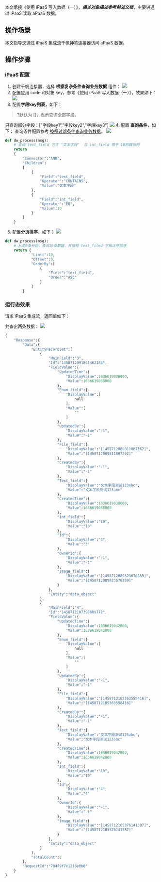
本文承接《使用 iPaaS 写入数据（一）》，***相关对象描述参考前述文档***，主要讲通过 iPaaS 读取 aPaaS 数据。

## 操作场景

本文指导您通过 iPaaS 集成流千帆神笔连接器访问 aPaaS 数据。



## 操作步骤

### iPaaS 配置

1. 创建千帆连接器，选择 **根据复杂条件查询业务数据** 组件：
<img src="https://qcloudimg.tencent-cloud.cn/raw/973aa62822000d90f7b6ff3d28790235.png"></img>
2. 配置应用 code 和对象 key，参考《使用 iPaaS 写入数据（一）》，效果如下：
<img src="https://qcloudimg.tencent-cloud.cn/raw/cb3bb6af419a36cbd3f79ce1b86362cc.png"></img>
3. 配置**字段key列表**，如下：
>?默认为 []，表示查询全部字段。
>
只查询部分字段：["字段key1","字段key2","字段key3"]
<img src="https://qcloudimg.tencent-cloud.cn/raw/e745e5cb7d59829551440a3d7050c925.png"></img>
4. 配置 **查询条件**，如下：
查询条件配置参考 [按照过滤条件查询业务数据](https://cloud.tencent.com/document/product/1365/68524)。 
<img src="https://qcloudimg.tencent-cloud.cn/raw/89593a8d665d9bcdecfaba633b909b2c.png"></img>
```python
def dw_process(msg):
    # 查询 text_field 包含 "文本字段"  且 int_field 等于 10的数据列
    return
    {
        "Connector":"AND",
        "Children":
        [
            {
                "Field":"text_field",
                "Operator":"CONTAINS",
                "Value":"文本字段"
            },
            {
                "Field":"int_field",
                "Operator":"EQ",
                "Value":10
            }
        ]
    }
```

5. 配置**分页排序**，如下：
<img src="https://qcloudimg.tencent-cloud.cn/raw/3e1bc5d52627f114914282b91feee72a.png"></img>
``` python
def dw_process(msg):
    # 从第0条开始，查询10条数据，并按照 text_filed 字段正序排序
    return {
            "Limit":10,
            "Offset":0,
            "OrderBy":[
                {
                    "Field":"text_field",
                    "Order":"ASC"
                }
            ]
        }
```

### 运行态效果

请求 iPaaS 集成流，返回值如下：

共查出两条数据：
![](https://qcloudimg.tencent-cloud.cn/raw/33ed56540a4e39e10037f923dbcc1752.png)
```python
{
    "Response":{
        "Data":{
            "EntityRecordSet":[
                {
                    "MainField":"3",
                    "Id":"1458712091891462184",
                    "FieldValue":{
                        "UpdatedTime":{
                            "DisplayValue":1636619038000,
                            "Value":1636619038000
                        },
                        "Enum_field":{
                            "DisplayValue":[
                                null
                            ],
                            "Value":[
                                ""
                            ]
                        },
                        "UpdatedBy":{
                            "DisplayValue":"-1",
                            "Value":"-1"
                        },
                        "File_field":{
                            "DisplayValue":"[1458712089811087362]",
                            "Value":"[1458712089811087362]"
                        },
                        "CreatedBy":{
                            "DisplayValue":"-1",
                            "Value":"-1"
                        },
                        "Text_field":{
                            "DisplayValue":"文本字段测试123abc",
                            "Value":"文本字段测试123abc"
                        },
                        "CreatedTime":{
                            "DisplayValue":1636619038000,
                            "Value":1636619038000
                        },
                        "Int_field":{
                            "DisplayValue":"10",
                            "Value":"10"
                        },
                        "Id":{
                            "DisplayValue":"3",
                            "Value":"3"
                        },
                        "OwnerId":{
                            "DisplayValue":"-1",
                            "Value":"-1"
                        },
                        "Image_field":{
                            "DisplayValue":"[1458712089823670359]",
                            "Value":"[1458712089823670359]"
                        }
                    },
                    "Entity":"data_object"
                },
                {
                    "MainField":"4",
                    "Id":"1458712107393609772",
                    "FieldValue":{
                        "UpdatedTime":{
                            "DisplayValue":1636619042000,
                            "Value":1636619042000
                        },
                        "Enum_field":{
                            "DisplayValue":[
                                null
                            ],
                            "Value":[
                                ""
                            ]
                        },
                        "UpdatedBy":{
                            "DisplayValue":"-1",
                            "Value":"-1"
                        },
                        "File_field":{
                            "DisplayValue":"[1458712105363558416]",
                            "Value":"[1458712105363558416]"
                        },
                        "CreatedBy":{
                            "DisplayValue":"-1",
                            "Value":"-1"
                        },
                        "Text_field":{
                            "DisplayValue":"文本字段测试123abc",
                            "Value":"文本字段测试123abc"
                        },
                        "CreatedTime":{
                            "DisplayValue":1636619042000,
                            "Value":1636619042000
                        },
                        "Int_field":{
                            "DisplayValue":"10",
                            "Value":"10"
                        },
                        "Id":{
                            "DisplayValue":"4",
                            "Value":"4"
                        },
                        "OwnerId":{
                            "DisplayValue":"-1",
                            "Value":"-1"
                        },
                        "Image_field":{
                            "DisplayValue":"[1458712105376141387]",
                            "Value":"[1458712105376141387]"
                        }
                    },
                    "Entity":"data_object"
                }
            ],
            "TotalCount":2
        },
        "RequestId":"784f9f7e1218e0b0"
    }
}
```
